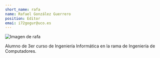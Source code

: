 ```yaml
---
short_name: rafa
name: Rafael González Guerrero
position: Editor
emai: i72gogur@uco.es
---
```

![Imagen de rafa](/Jekyll-GithubPages/assets/images/rafa.png)  

Alumno de 3er curso de Ingeniería Informática en la rama de Ingeniería de Computadores.